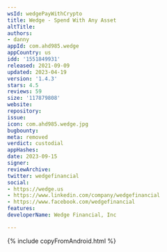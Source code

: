 ```yaml
---
wsId: wedgePayWithCrypto
title: Wedge - Spend With Any Asset
altTitle: 
authors:
- danny
appId: com.ahd985.wedge
appCountry: us
idd: '1551849931'
released: 2021-09-09
updated: 2023-04-19
version: '1.4.3'
stars: 4.5
reviews: 59
size: '117879808'
website: 
repository: 
issue: 
icon: com.ahd985.wedge.jpg
bugbounty: 
meta: removed
verdict: custodial
appHashes: 
date: 2023-09-15
signer: 
reviewArchive: 
twitter: wedgefinancial
social:
- https://wedge.us
- https://www.linkedin.com/company/wedgefinancial
- https://www.facebook.com/wedgefinancial
features: 
developerName: Wedge Financial, Inc

---
```


{% include copyFromAndroid.html %}
